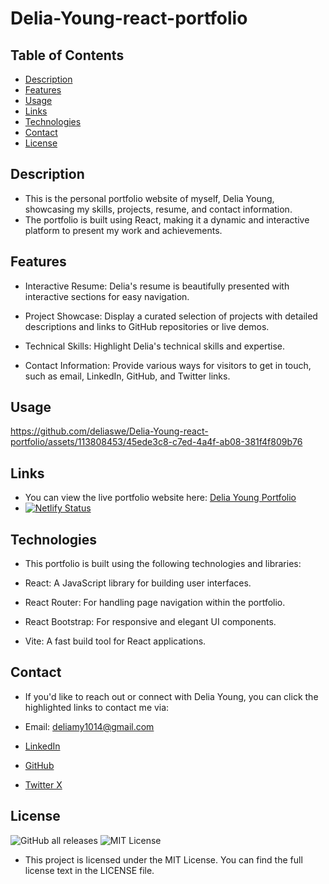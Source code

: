 # Delia-Young-react-portfolio
## Table of Contents
* [Description](#description)
* [Features](#features)
* [Usage](#usage)
* [Links](#links)
* [Technologies](#technologies)
* [Contact](#contact)
* [License](#license)

## Description
- This is the personal portfolio website of myself, Delia Young, showcasing my skills, projects, resume, and contact information. 
- The portfolio is built using React, making it a dynamic and interactive platform to present my work and achievements.

## Features
- Interactive Resume: Delia's resume is beautifully presented with interactive sections for easy navigation.

- Project Showcase: Display a curated selection of projects with detailed descriptions and links to GitHub repositories or live demos.

- Technical Skills: Highlight Delia's technical skills and expertise.

- Contact Information: Provide various ways for visitors to get in touch, such as email, LinkedIn, GitHub, and Twitter links.

## Usage
https://github.com/deliaswe/Delia-Young-react-portfolio/assets/113808453/45ede3c8-c7ed-4a4f-ab08-381f4f809b76

## Links
- You can view the live portfolio website here: [Delia Young Portfolio](https://delia-young-portfolio.netlify.app)
- [![Netlify Status](https://api.netlify.com/api/v1/badges/8b8044ab-812a-441c-8597-227909ab0abe/deploy-status)](https://app.netlify.com/sites/delia-young-portfolio/deploys)

## Technologies
- This portfolio is built using the following technologies and libraries:

- React: A JavaScript library for building user interfaces.
- React Router: For handling page navigation within the portfolio.
- React Bootstrap: For responsive and elegant UI components.
- Vite: A fast build tool for React applications.

## Contact
- If you'd like to reach out or connect with Delia Young, you can click the highlighted links to contact me via:

- Email: deliamy1014@gmail.com
- [LinkedIn](https://www.linkedin.com/in/delia-young-662801100/)
- [GitHub](https://github.com/deliaswe)
- [Twitter X](https://twitter.com/Delia_marlena_)

## License
![GitHub all releases](https://img.shields.io/github/downloads/deliaswe/Professional-Readme-Generator/total?label=Delia%20young&logo=github&logoColor=%23ff69b4&style=for-the-badge)
![MIT License](https://img.shields.io/badge/license-MIT-pink)

- This project is licensed under the MIT License. You can find the full license text in the LICENSE file.